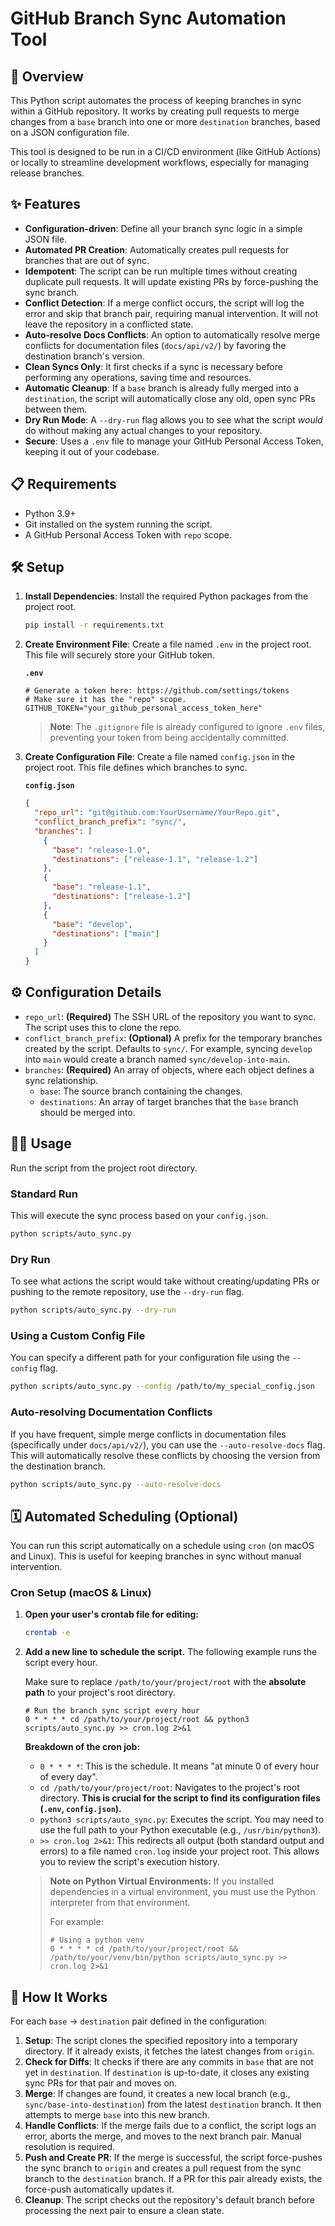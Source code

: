 # GitHub Branch Sync Automation Tool

## 🚀 Overview

This Python script automates the process of keeping branches in sync within a GitHub repository. It works by creating pull requests to merge changes from a `base` branch into one or more `destination` branches, based on a JSON configuration file.

This tool is designed to be run in a CI/CD environment (like GitHub Actions) or locally to streamline development workflows, especially for managing release branches.

## ✨ Features

- **Configuration-driven**: Define all your branch sync logic in a simple JSON file.
- **Automated PR Creation**: Automatically creates pull requests for branches that are out of sync.
- **Idempotent**: The script can be run multiple times without creating duplicate pull requests. It will update existing PRs by force-pushing the sync branch.
- **Conflict Detection**: If a merge conflict occurs, the script will log the error and skip that branch pair, requiring manual intervention. It will not leave the repository in a conflicted state.
- **Auto-resolve Docs Conflicts**: An option to automatically resolve merge conflicts for documentation files (`docs/api/v2/`) by favoring the destination branch's version.
- **Clean Syncs Only**: It first checks if a sync is necessary before performing any operations, saving time and resources.
- **Automatic Cleanup**: If a `base` branch is already fully merged into a `destination`, the script will automatically close any old, open sync PRs between them.
- **Dry Run Mode**: A `--dry-run` flag allows you to see what the script *would* do without making any actual changes to your repository.
- **Secure**: Uses a `.env` file to manage your GitHub Personal Access Token, keeping it out of your codebase.

## 📋 Requirements

- Python 3.9+
- Git installed on the system running the script.
- A GitHub Personal Access Token with `repo` scope.

## 🛠️ Setup

1.  **Install Dependencies**:
    Install the required Python packages from the project root.

    ```bash
    pip install -r requirements.txt
    ```

2.  **Create Environment File**:
    Create a file named `.env` in the project root. This file will securely store your GitHub token.

    **`.env`**
    ```
    # Generate a token here: https://github.com/settings/tokens
    # Make sure it has the "repo" scope.
    GITHUB_TOKEN="your_github_personal_access_token_here"
    ```
    > **Note**: The `.gitignore` file is already configured to ignore `.env` files, preventing your token from being accidentally committed.

3.  **Create Configuration File**:
    Create a file named `config.json` in the project root. This file defines which branches to sync.

    **`config.json`**
    ```json
    {
      "repo_url": "git@github.com:YourUsername/YourRepo.git",
      "conflict_branch_prefix": "sync/",
      "branches": [
        {
          "base": "release-1.0",
          "destinations": ["release-1.1", "release-1.2"]
        },
        {
          "base": "release-1.1",
          "destinations": ["release-1.2"]
        },
        {
          "base": "develop",
          "destinations": ["main"]
        }
      ]
    }
    ```

## ⚙️ Configuration Details

- `repo_url`: **(Required)** The SSH URL of the repository you want to sync. The script uses this to clone the repo.
- `conflict_branch_prefix`: **(Optional)** A prefix for the temporary branches created by the script. Defaults to `sync/`. For example, syncing `develop` into `main` would create a branch named `sync/develop-into-main`.
- `branches`: **(Required)** An array of objects, where each object defines a sync relationship.
    - `base`: The source branch containing the changes.
    - `destinations`: An array of target branches that the `base` branch should be merged into.

## 🏃‍♀️ Usage

Run the script from the project root directory.

### Standard Run
This will execute the sync process based on your `config.json`.

```bash
python scripts/auto_sync.py
```

### Dry Run
To see what actions the script would take without creating/updating PRs or pushing to the remote repository, use the `--dry-run` flag.

```bash
python scripts/auto_sync.py --dry-run
```

### Using a Custom Config File
You can specify a different path for your configuration file using the `--config` flag.

```bash
python scripts/auto_sync.py --config /path/to/my_special_config.json
```

### Auto-resolving Documentation Conflicts
If you have frequent, simple merge conflicts in documentation files (specifically under `docs/api/v2/`), you can use the `--auto-resolve-docs` flag. This will automatically resolve these conflicts by choosing the version from the destination branch.

```bash
python scripts/auto_sync.py --auto-resolve-docs
```

## 🗓️ Automated Scheduling (Optional)

You can run this script automatically on a schedule using `cron` (on macOS and Linux). This is useful for keeping branches in sync without manual intervention.

### Cron Setup (macOS & Linux)

1.  **Open your user's crontab file for editing:**
    ```bash
    crontab -e
    ```

2.  **Add a new line to schedule the script.** The following example runs the script every hour.

    Make sure to replace `/path/to/your/project/root` with the **absolute path** to your project's root directory.

    ```cron
    # Run the branch sync script every hour
    0 * * * * cd /path/to/your/project/root && python3 scripts/auto_sync.py >> cron.log 2>&1
    ```

    **Breakdown of the cron job:**
    - `0 * * * *`: This is the schedule. It means "at minute 0 of every hour of every day".
    - `cd /path/to/your/project/root`: Navigates to the project's root directory. **This is crucial for the script to find its configuration files (`.env`, `config.json`).**
    - `python3 scripts/auto_sync.py`: Executes the script. You may need to use the full path to your Python executable (e.g., `/usr/bin/python3`).
    - `>> cron.log 2>&1`: This redirects all output (both standard output and errors) to a file named `cron.log` inside your project root. This allows you to review the script's execution history.

    > **Note on Python Virtual Environments:** If you installed dependencies in a virtual environment, you must use the Python interpreter from that environment.
    >
    > For example:
    > ```cron
    > # Using a python venv
    > 0 * * * * cd /path/to/your/project/root && /path/to/your/venv/bin/python scripts/auto_sync.py >> cron.log 2>&1
    > ```

## 🧠 How It Works

For each `base` -> `destination` pair defined in the configuration:
1.  **Setup**: The script clones the specified repository into a temporary directory. If it already exists, it fetches the latest changes from `origin`.
2.  **Check for Diffs**: It checks if there are any commits in `base` that are not yet in `destination`. If `destination` is up-to-date, it closes any existing sync PRs for that pair and moves on.
3.  **Merge**: If changes are found, it creates a new local branch (e.g., `sync/base-into-destination`) from the latest `destination` branch. It then attempts to merge `base` into this new branch.
4.  **Handle Conflicts**: If the merge fails due to a conflict, the script logs an error, aborts the merge, and moves to the next branch pair. Manual resolution is required.
5.  **Push and Create PR**: If the merge is successful, the script force-pushes the sync branch to `origin` and creates a pull request from the sync branch to the `destination` branch. If a PR for this pair already exists, the force-push automatically updates it.
6.  **Cleanup**: The script checks out the repository's default branch before processing the next pair to ensure a clean state.
